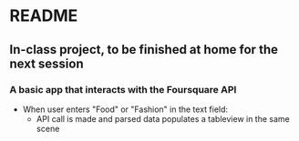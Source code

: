 # README

## In-class project, to be finished at home for the next session

### A basic app that interacts with the Foursquare API

- When user enters "Food" or "Fashion" in the text field:
    - API call is made and parsed data populates a tableview in the same scene

